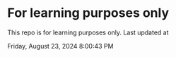 # For learning purposes only
This repo is for learning purposes only.
Last updated at

Friday, August 23, 2024 8:00:43 PM

